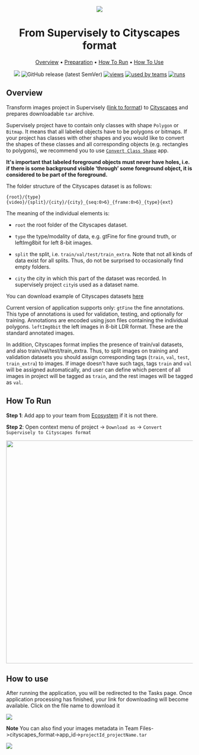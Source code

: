 <div align="center" markdown>
<img src="https://i.imgur.com/Anh1rfc.png"/>

# From Supervisely to Cityscapes format


<p align="center">
  <a href="#Overview">Overview</a> •
  <a href="#Preparation">Preparation</a> •
  <a href="#How-To-Run">How To Run</a> •
  <a href="#How-To-Use">How To Use</a>
</p>

[![](https://img.shields.io/badge/slack-chat-green.svg?logo=slack)](https://supervise.ly/slack)
![GitHub release (latest SemVer)](https://img.shields.io/github/v/release/supervisely-ecosystem/export-to-cityscapes)
[![views](https://app.supervise.ly/public/api/v3/ecosystem.counters?repo=supervisely-ecosystem/export-to-cityscapes&counter=views&label=views)](https://supervise.ly)
[![used by teams](https://app.supervise.ly/public/api/v3/ecosystem.counters?repo=supervisely-ecosystem/export-to-cityscapes&counter=downloads&label=used%20by%20teams)](https://supervise.ly)
[![runs](https://app.supervise.ly/public/api/v3/ecosystem.counters?repo=supervisely-ecosystem/export-to-cityscapes&counter=runs&label=runs&123)](https://supervise.ly)

</div>

## Overview

Transform images project in Supervisely ([link to format](https://docs.supervise.ly/data-organization/00_ann_format_navi)) to [Cityscapes](https://github.com/mcordts/cityscapesScripts) and prepares downloadable `tar` archive.

Supervisely project have to contain only classes with shape `Polygon` or `Bitmap`. It means that all labeled objects have to be polygons or bitmaps. If your project has classes with other shapes and you would like to convert the shapes of these classes and all corresponding objects (e.g. rectangles to polygons), we recommend you to use [`Convert Class Shape`](https://ecosystem.supervise.ly/apps/convert-class-shape) app. 

**It's important that labeled foreground objects must never have holes, i.e. if there is some background visible ‘through’ some foreground object, it is considered to be part of the foreground.**

The folder structure of the Cityscapes dataset is as follows:

`{root}/{type}{video}/{split}/{city}/{city}_{seq:0>6}_{frame:0>6}_{type}{ext}`

The meaning of the individual elements is:

- `root` the root folder of the Cityscapes dataset.

- `type` the type/modality of data, e.g. gtFine for fine ground truth, or leftImg8bit for left 8-bit images.

- `split` the split, i.e. `train/val/test/train_extra`. Note that not all kinds of data exist for all splits. Thus, do not be surprised to occasionally find empty folders.

- `city` the city in which this part of the dataset was recorded. In supervisely project `city`is used as a dataset name.

You can download example of Cityscapes datasets [here](https://www.cityscapes-dataset.com/)

Current version of application supports only:
`gtFine` the fine annotations. This type of annotations is used for validation, testing, and optionally for training. Annotations are encoded using json files containing the individual polygons.
`leftImg8bit` the left images in 8-bit LDR format. These are the standard annotated images.

In addition, Cityscapes format implies the presence of train/val datasets, and also train/val/test/train_extra. Thus, to split images on training and validation datasets you should assign  corresponding tags (`train`, `val`, `test`, `train_extra`) to images. If image doesn't have such tags, tags `train` and `val` will be assigned automatically, and user can define which percent of all images in project will be tagged as `train`, and the rest images will be tagged as `val`.

## How To Run 
**Step 1**: Add app to your team from [Ecosystem](https://ecosystem.supervise.ly/apps/convert-supervisely-to-cityscapes-format) if it is not there.

**Step 2**: Open context menu of project -> `Download as` -> `Convert Supervisely to Cityscapes format` 

<img src="https://i.imgur.com/XKDjlu3.png" width="600px"/>


## How to use
After running the application, you will be redirected to the Tasks page. Once application processing has finished, your link for downloading will become available. Click on the file name to download it

<img src="https://i.imgur.com/4AB2hgH.png"/>

**Note** You can also find your images metadata in Team Files->cityscapes_format->app_id->`projectId_projectName.tar`

<img src="https://i.imgur.com/VxbXPJj.png"/>
